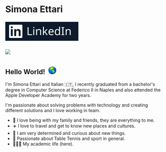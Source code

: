 # Simona Ettari

### [![Linkedin](https://github.com/simona2606/simona2606/blob/main/linkedIn.png)](https://www.linkedin.com/in/simona-ettari-109998187/)

### [<img width="20px" src="[images/image.PNG](https://github.com/simona2606/simona2606/blob/main/linkedIn.png)" />](https://www.linkedin.com/in/simona-ettari-109998187/)

## Hello World! <img src="https://github.com/simona2606/simona2606/blob/main/world.git.gif" width="30" height="30">

I'm Simona Ettari and Italian 🇮🇹, I recently graduated from a bachelor's degree in Computer Science at Federico II in Naples and also attended the Apple Developer Academy for two years.

I'm passionate about solving problems with technology and creating different solutions and I love working in team.

* 🏡 I love being with my family and friends, they are everything to me.
* ✈️ I love to travel and get to know new places and cultures.
* 🧐 I am very determined and curious about new things.
* 🏓 Passionate about Table Tennis and sport in general.
* 👩🏽‍🎓 My academic life (here).
